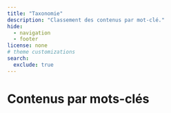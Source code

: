 ```yaml
---
title: "Taxonomie"
description: "Classement des contenus par mot-clé."
hide:
  - navigation
  - footer
license: none
# theme customizations
search:
  exclude: true
---
```


# Contenus par mots-clés

<!-- material/tags -->